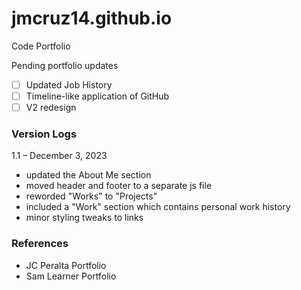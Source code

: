 # jmcruz14.github.io
Code Portfolio

Pending portfolio updates
- [ ] Updated Job History
- [ ] Timeline-like application of GitHub
- [ ] V2 redesign

### Version Logs

1.1 – December 3, 2023
- updated the About Me section
- moved header and footer to a separate js file
- reworded "Works" to "Projects"
- included a "Work" section which contains personal work history
- minor styling tweaks to links

### References
- JC Peralta Portfolio
- Sam Learner Portfolio